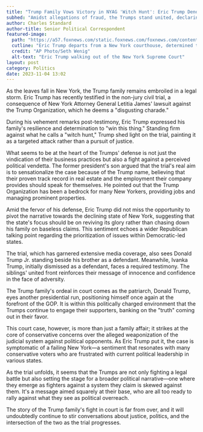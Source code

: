 ```yaml
---
title: "Trump Family Vows Victory in NYAG 'Witch Hunt': Eric Trump Denounces Trial as 'Charade'"
subhed: "Amidst allegations of fraud, the Trumps stand united, declaring the trial a waste of taxpayer money."
author: Charles Standard
author-title: Senior Political Correspondent
featured-image: 
  path: "https://a57.foxnews.com/static.foxnews.com/foxnews.com/content/uploads/2023/10/720/405/Donald-Trump-NYC-Civil-Case_03.jpg?ve=1&tl=1"
  cutline: "Eric Trump departs from a New York courthouse, determined to clear the Trump name."
  credit: "AP Photo/Seth Wenig"
  alt-text: "Eric Trump walking out of the New York Supreme Court"
layout: post
category: Politics
date: 2023-11-04 13:02
---
```


As the leaves fall in New York, the Trump family remains embroiled in a legal storm. Eric Trump has recently testified in the non-jury civil trial, a consequence of New York Attorney General Letitia James' lawsuit against the Trump Organization, which he deems a "disgusting charade."

During his vehement remarks post-testimony, Eric Trump expressed his family's resilience and determination to "win this thing." Standing firm against what he calls a "witch hunt," Trump shed light on the trial, painting it as a targeted attack rather than a pursuit of justice. 

What seems to be at the heart of the Trumps' defense is not just the vindication of their business practices but also a fight against a perceived political vendetta. The former president's son argued that the trial's real aim is to sensationalize the case because of the Trump name, believing that their proven track record in real estate and the employment their company provides should speak for themselves. He pointed out that the Trump Organization has been a bedrock for many New Yorkers, providing jobs and managing prominent properties.

Amid the fervor of his defense, Eric Trump did not miss the opportunity to pivot the narrative towards the declining state of New York, suggesting that the state's focus should be on reviving its glory rather than chasing down his family on baseless claims. This sentiment echoes a wider Republican talking point regarding the prioritization of issues within Democratic-led states.

The trial, which has garnered extensive media coverage, also sees Donald Trump Jr. standing beside his brother as a defendant. Meanwhile, Ivanka Trump, initially dismissed as a defendant, faces a required testimony. The siblings' united front reinforces their message of innocence and confidence in the face of adversity.

The Trump family's ordeal in court comes as the patriarch, Donald Trump, eyes another presidential run, positioning himself once again at the forefront of the GOP. It is within this politically charged environment that the Trumps continue to engage their supporters, banking on the "truth" coming out in their favor.

This court case, however, is more than just a family affair; it strikes at the core of conservative concerns over the alleged weaponization of the judicial system against political opponents. As Eric Trump put it, the case is symptomatic of a failing New York—a sentiment that resonates with many conservative voters who are frustrated with current political leadership in various states.

As the trial unfolds, it seems that the Trumps are not only fighting a legal battle but also setting the stage for a broader political narrative—one where they emerge as fighters against a system they claim is skewed against them. It's a message aimed squarely at their base, who are all too ready to rally against what they see as political overreach.

The story of the Trump family's fight in court is far from over, and it will undoubtedly continue to stir conversations about justice, politics, and the intersection of the two as the trial progresses.